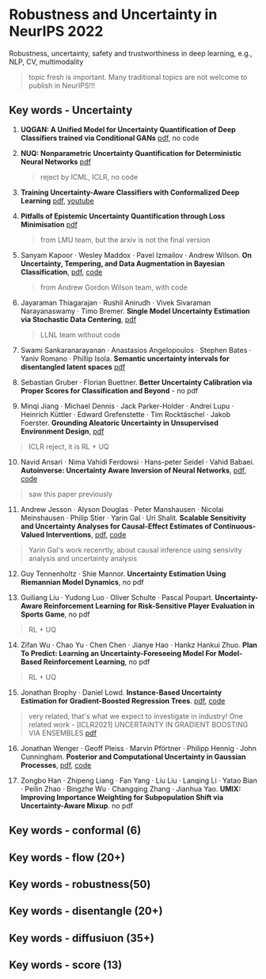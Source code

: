 # Robustness and Uncertainty in NeurIPS 2022 
Robustness, uncertainty, safety and trustworthiness in deep learning, e.g., NLP, CV, multimodality

> topic fresh is important. Many traditional topics are not welcome to publish in NeurIPS!!! 

## Key words - Uncertainty 

1. **UQGAN: A Unified Model for Uncertainty Quantification of Deep Classifiers trained via Conditional GANs**  [pdf](https://arxiv.org/pdf/2201.13279.pdf), no code 

2. **NUQ: Nonparametric Uncertainty Quantification for Deterministic Neural Networks** [pdf](https://arxiv.org/pdf/2202.03101.pdf)

	> reject by ICML, ICLR, no code 

3. **Training Uncertainty-Aware Classifiers with Conformalized Deep Learning** [pdf](https://arxiv.org/pdf/2205.05878.pdf), [youtube](https://www.youtube.com/watch?v=RJ7ShciZq2s)

4. **Pitfalls of Epistemic Uncertainty Quantification through Loss Minimisation** [pdf](https://arxiv.org/abs/2203.06102)

	> from LMU team, but the arxiv is not the final version 

5. Sanyam Kapoor · Wesley Maddox · Pavel Izmailov · Andrew Wilson. **On Uncertainty, Tempering, and Data Augmentation in Bayesian Classification**, [pdf](https://arxiv.org/pdf/2203.16481.pdf), [code](https://github.com/activatedgeek/understanding-bayesian-classification)

	> from Andrew Gordon Wilson team, with code 

6. Jayaraman Thiagarajan · Rushil Anirudh · Vivek Sivaraman Narayanaswamy · Timo Bremer. **Single Model Uncertainty Estimation via Stochastic Data Centering**, [pdf](https://arxiv.org/pdf/2207.07235.pdf)

	> LLNL team without code 

7. Swami Sankaranarayanan · Anastasios Angelopoulos · Stephen Bates · Yaniv Romano · Phillip Isola. **Semantic uncertainty intervals for disentangled latent spaces** [pdf](https://arxiv.org/pdf/2207.10074.pdf)


8. Sebastian Gruber · Florian Buettner. **Better Uncertainty Calibration via Proper Scores for Classification and Beyond** - no pdf 

9. Minqi Jiang · Michael Dennis · Jack Parker-Holder · Andrei Lupu · Heinrich Küttler · Edward Grefenstette · Tim Rocktäschel · Jakob Foerster. **Grounding Aleatoric Uncertainty in Unsupervised Environment Design**, [pdf](https://arxiv.org/pdf/2207.05219.pdf)

> ICLR reject, it is RL + UQ 

10. Navid Ansari · Nima Vahidi Ferdowsi · Hans-peter Seidel · Vahid Babaei. **Autoinverse: Uncertainty Aware Inversion of Neural Networks**, [pdf](https://arxiv.org/pdf/2208.13780.pdf), [code](https://gitlab.mpi-klsb.mpg.de/nansari/autoinverse)

> saw this paper previously 

11. Andrew Jesson · Alyson Douglas · Peter Manshausen · Nicolai Meinshausen · Philip Stier · Yarin Gal · Uri Shalit. **Scalable Sensitivity and Uncertainty Analyses for Causal-Effect Estimates of Continuous-Valued Interventions**, [pdf](https://arxiv.org/pdf/2204.10022.pdf), [code](https://github.com/anndvision/overcast)

> Yarin Gal's work recenrtly, about causal inference using sensivity analysis and uncertainty analysis 

12. Guy Tennenholtz · Shie Mannor. **Uncertainty Estimation Using Riemannian Model Dynamics**, no pdf 

13. Guiliang Liu · Yudong Luo · Oliver Schulte · Pascal Poupart. **Uncertainty-Aware Reinforcement Learning for Risk-Sensitive Player Evaluation in Sports Game**, no pdf

> RL + UQ 

14. Zifan Wu · Chao Yu · Chen Chen · Jianye Hao · Hankz Hankui Zhuo. **Plan To Predict: Learning an Uncertainty-Foreseeing Model For Model-Based Reinforcement Learning**, no pdf

> RL + UQ 

15. Jonathan Brophy · Daniel Lowd. **Instance-Based Uncertainty Estimation for Gradient-Boosted Regression Trees**. [pdf](https://arxiv.org/pdf/2205.11412.pdf), [code](https://github.com/jjbrophy47/ibug)

> very related, that's what we expect to investigate in industry! One related work - [ICLR2021] UNCERTAINTY IN GRADIENT BOOSTING VIA ENSEMBLES [pdf](https://arxiv.org/pdf/2006.10562.pdf)

16. Jonathan Wenger · Geoff Pleiss · Marvin Pförtner · Philipp Hennig · John Cunningham. **Posterior and Computational Uncertainty in Gaussian Processes**, [pdf](https://arxiv.org/pdf/2205.15449.pdf), [code](https://github.com/jonathanwenger/itergp)

17. Zongbo Han · Zhipeng Liang · Fan Yang · Liu Liu · Lanqing Li · Yatao Bian · Peilin Zhao · Bingzhe Wu · Changqing Zhang · Jianhua Yao. **UMIX: Improving Importance Weighting for Subpopulation Shift via Uncertainty-Aware Mixup**. no pdf 




## Key words - conformal (6)
## Key words - flow (20+)
## Key words - robustness(50)
## Key words - disentangle (20+)
## Key words - diffusiuon (35+)
## Key words - score (13)

<!-- 还是这些东西活，topic很重要！ -->
